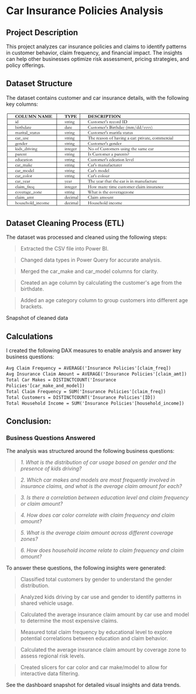 # Car Insurance Policies Analysis

## Project Description

This project analyzes car insurance policies and claims to identify patterns in customer behavior, claim frequency, and financial impact. The insights can help other businesses optimize risk assessment, pricing strategies, and policy offerings.

## Dataset Structure

The dataset contains customer and car insurance details, with the following key columns:

![datset](https://github.com/OlanikeCJ/Insurance_Policies_Analysis/blob/main/Images%20%20-%20insurance/dataset.png?raw=true)

## Dataset Cleaning Process (ETL)

The dataset was processed and cleaned using the following steps:

> Extracted the CSV file into Power BI.

> Changed data types in Power Query for accurate analysis.

> Merged the car_make and car_model columns for clarity.

> Created an age column by calculating the customer's age from the birthdate.

> Added an age category column to group customers into different age brackets.

Snapshot of cleaned data


## Calculations

I created the following DAX measures to enable analysis and answer key business questions:

``` DAX
Avg Claim Frequency = AVERAGE('Insurance Policies'[claim_freq])
Avg Insurance Claim Amount = AVERAGE('Insurance Policies'[claim_amt])
Total Car Makes = DISTINCTCOUNT('Insurance Policies'[car_make_and_model])
Total Claim Frequency = SUM('Insurance Policies'[claim_freq])
Total Customers = DISTINCTCOUNT('Insurance Policies'[ID])
Total Household Income = SUM('Insurance Policies'[household_income])
```

## Conclusion: 

### Business Questions Answered

The analysis was structured around the following business questions:

 > *1. What is the distribution of car usage based on gender and the presence of kids driving?*

 > *2. Which car makes and models are most frequently involved in insurance claims, and what is the average claim amount for each?*

 > *3. Is there a correlation between education level and claim frequency or claim amount?*

 > *4. How does car color correlate with claim frequency and claim amount?*

 > *5. What is the average claim amount across different coverage zones?*

 > *6. How does household income relate to claim frequency and claim amount?*
  
         
  To answer these questions, the following insights were generated:

> Classified total customers by gender to understand the gender distribution.

> Analyzed kids driving by car use and gender to identify patterns in shared vehicle usage.

> Calculated the average insurance claim amount by car use and model to determine the most expensive claims.

> Measured total claim frequency by educational level to explore potential correlations between education and claim behavior.

> Calculated the average insurance claim amount by coverage zone to assess regional risk levels.

> Created slicers for car color and car make/model to allow for interactive data filtering.

See the dashboard snapshot for detailed visual insights and data trends.

